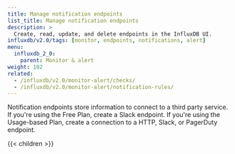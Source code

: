 ```yaml
---
title: Manage notification endpoints
list_title: Manage notification endpoints
description: >
  Create, read, update, and delete endpoints in the InfluxDB UI.
influxdb/v2.0/tags: [monitor, endpoints, notifications, alert]
menu:
  influxdb_2_0:
    parent: Monitor & alert
weight: 102
related:
  - /influxdb/v2.0/monitor-alert/checks/
  - /influxdb/v2.0/monitor-alert/notification-rules/
---
```


Notification endpoints store information to connect to a third party service.
If you're using the Free Plan, create a Slack endpoint.
If you're using the Usage-based Plan, create a connection to a HTTP, Slack, or PagerDuty endpoint.

{{< children >}}
